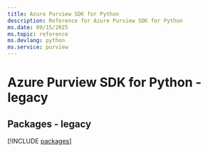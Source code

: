 ```yaml
---
title: Azure Purview SDK for Python
description: Reference for Azure Purview SDK for Python
ms.date: 09/15/2025
ms.topic: reference
ms.devlang: python
ms.service: purview
---
```

# Azure Purview SDK for Python - legacy
## Packages - legacy
[!INCLUDE [packages](purview-index.md)]